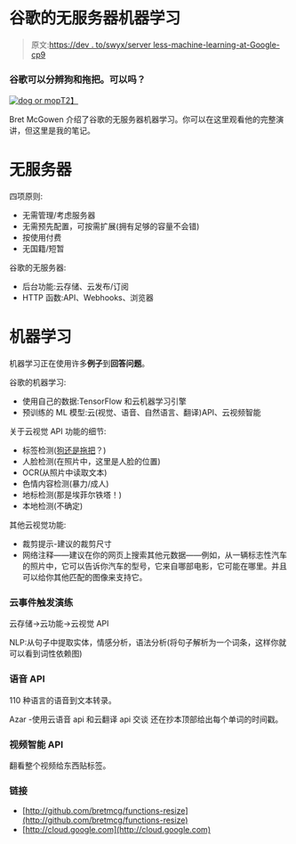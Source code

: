 # 谷歌的无服务器机器学习

> 原文:[https://dev . to/swyx/server less-machine-learning-at-Google-cp9](https://dev.to/swyx/serverless-machine-learning-at-google-cp9)

### [](#google-can-tell-dogs-from-mops-can-you)谷歌可以分辨狗和拖把。可以吗？

[![dog or mop](../Images/9be9c6cbcc2af318fe68d2f3dbdb8774.png)T2】](https://res.cloudinary.com/practicaldev/image/fetch/s--7_z7Cutr--/c_limit%2Cf_auto%2Cfl_progressive%2Cq_auto%2Cw_880/http://cin.h-cdn.co/assets/16/14/1460113736-screen-shot-2016-04-08-at-43127-pm.png)

Bret McGowen 介绍了谷歌的无服务器机器学习。你可以在这里观看他的完整演讲，但这里是我的笔记。

# [](#serverless)无服务器

四项原则:

*   无需管理/考虑服务器
*   无需预先配置，可按需扩展(拥有足够的容量不会错)
*   按使用付费
*   无国籍/短暂

谷歌的无服务器:

*   后台功能:云存储、云发布/订阅
*   HTTP 函数:API、Webhooks、浏览器

# [](#machine-learning)机器学习

机器学习正在使用许多**例子**到**回答问题**。

谷歌的机器学习:

*   使用自己的数据:TensorFlow 和云机器学习引擎
*   预训练的 ML 模型:云(视觉、语音、自然语言、翻译)API、云视频智能

关于云视觉 API 功能的细节:

*   标签检测([狗还是拖把](http://www.cosmopolitan.in/life/news/a5821/is-it-a-dog-or-mop-kitten-or-ice-cream-these-photographs-will-definitely-confuse-you/)？)
*   人脸检测(在照片中，这里是人脸的位置)
*   OCR(从照片中读取文本)
*   色情内容检测(暴力/成人)
*   地标检测(那是埃菲尔铁塔！)
*   本地检测(不确定)

其他云视觉功能:

*   裁剪提示-建议的裁剪尺寸
*   网络注释——建议在你的网页上搜索其他元数据——例如，从一辆标志性汽车的照片中，它可以告诉你汽车的型号，它来自哪部电影，它可能在哪里。并且可以给你其他匹配的图像来支持它。

### [](#cloud-event-trigger-walkthrough)云事件触发演练

云存储->云功能->云视觉 API

NLP:从句子中提取实体，情感分析，语法分析(将句子解析为一个词条，这样你就可以看到词性依赖图)

### [](#speech-api)语音 API

110 种语言的语音到文本转录。

Azar -使用云语音 api 和云翻译 api 交谈
还在抄本顶部给出每个单词的时间戳。

### [](#video-intelligence-api)视频智能 API

翻看整个视频给东西贴标签。

### [](#links)链接

*   [http://github.com/bretmcg/functions-resize](http://github.com/bretmcg/functions-resize)
*   [http://cloud.google.com](http://cloud.google.com)